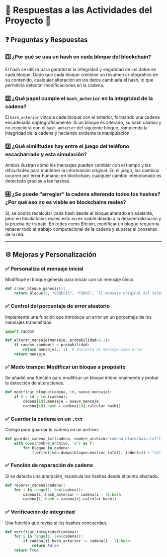 # 📜 Respuestas a las Actividades del Proyecto 🧪

## ❓ Preguntas y Respuestas  

### 1️⃣ ¿Por qué se usa un hash en cada bloque del blockchain?
El hash se utiliza para garantizar la integridad y seguridad de los datos en cada bloque. Dado que cada bloque contiene un resumen criptográfico de su contenido, cualquier alteración en los datos cambiaría el hash, lo que permitiría detectar modificaciones en la cadena.

### 2️⃣ ¿Qué papel cumple el `hash_anterior` en la integridad de la cadena?
El `hash_anterior` vincula cada bloque con el anterior, formando una cadena encadenada criptográficamente. Si un bloque es alterado, su hash cambia y no coincidirá con el `hash_anterior` del siguiente bloque, rompiendo la integridad de la cadena y haciendo evidente la manipulación.

### 3️⃣ ¿Qué similitudes hay entre el juego del teléfono escacharrado y esta simulación?
Ambos ilustran cómo los mensajes pueden cambiar con el tiempo y las dificultades para mantener la información original. En el juego, los cambios ocurren por error humano; en blockchain, cualquier cambio intencionado es detectado gracias a los hashes.

### 4️⃣ ¿Se puede “arreglar” la cadena alterando todos los hashes? ¿Por qué eso no es viable en blockchains reales?
Sí, se podría recalcular cada hash desde el bloque alterado en adelante, pero en blockchains reales esto no es viable debido a la descentralización y la prueba de trabajo. En redes como Bitcoin, modificar un bloque requeriría rehacer todo el trabajo computacional de la cadena y superar el consenso de la red.

---

## ⚙️ Mejoras y Personalización  

### ✅ Personaliza el mensaje inicial
Modifiqué el bloque génesis para iniciar con un mensaje único.

```python
def crear_bloque_genesis():
    return Bloque(0, "GENESIS", "TODOS", "El mensaje original del teléfono escacharrado", "0")
```

### ✅ Control del porcentaje de error aleatorio
Implementé una función que introduce un error en un porcentaje de los mensajes transmitidos.

```python
import random

def alterar_mensaje(mensaje, probabilidad=0.1):
    if random.random() < probabilidad:
        return mensaje[::-1]  # Invierte el mensaje como error
    return mensaje
```

### ✅ Modo trampa: Modificar un bloque a propósito
Se añadió una función para modificar un bloque intencionalmente y probar la detección de alteraciones.

```python
def modificar_bloque(cadena, id, nuevo_mensaje):
    if 0 < id < len(cadena):
        cadena[id].mensaje = nuevo_mensaje
        cadena[id].hash = cadena[id].calcular_hash()
```

### ✅ Guardar la cadena en un `.txt`
Código para guardar la cadena en un archivo:

```python
def guardar_cadena_txt(cadena, nombre_archivo="cadena_blockchain.txt"):
    with open(nombre_archivo, 'w') as f:
        for bloque in cadena:
            f.write(json.dumps(bloque.mostrar_info(), indent=4) + "\n")
```

### ✅ Función de reparación de cadena
Si se detecta una alteración, recalcula los hashes desde el punto afectado.

```python
def reparar_cadena(cadena):
    for i in range(1, len(cadena)):
        cadena[i].hash_anterior = cadena[i - 1].hash
        cadena[i].hash = cadena[i].calcular_hash()
```

### ✅ Verificación de integridad
Una función que revisa si los hashes concuerdan.

```python
def verificar_integridad(cadena):
    for i in range(1, len(cadena)):
        if cadena[i].hash_anterior != cadena[i - 1].hash:
            return False
    return True
```